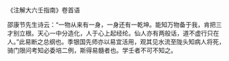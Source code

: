 《注解大六壬指南》卷首语

邵康节先生诗云：“一物从来有一身，一身还有一乾坤。能知万物备于我，肯把三才别立根。天心一中分造化，人于心上起经纶。仙人亦有两般话，道不虚行只在人。”此易断之总纲也。季银国先师亦以易宜活用，观其见水流至陇头知病人将死，骑门限问考知必委培二例，斯得易髓者也。学壬者不可不知之。

